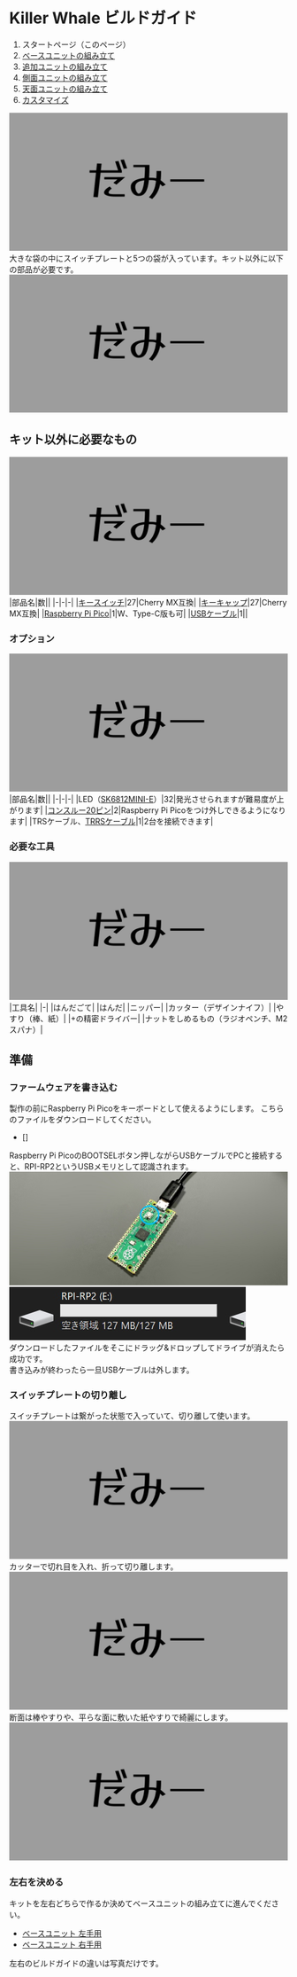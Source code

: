 # Killer Whale ビルドガイド

1. スタートページ（このページ）
2. [ベースユニットの組み立て](左手用/ベースユニット.md)
3. [追加ユニットの組み立て](左手用/追加ユニット.md)
5. [側面ユニットの組み立て](左手用/側面ユニット.md)
6. [天面ユニットの組み立て](左手用/天面ユニット.md)
7. [カスタマイズ](左手用/カスタマイズ.md)

![完成図](img/IMG_.jpeg)  
大きな袋の中にスイッチプレートと5つの袋が入っています。キット以外に以下の部品が必要です。  
![袋](img/IMG_.jpeg)   

## キット以外に必要なもの
![追加パーツ](img/IMG_.jpeg)  
|部品名|数||
|-|-|-|
|[キースイッチ](https://shop.yushakobo.jp/collections/all-switches)|27|Cherry MX互換|
|[キーキャップ](https://shop.yushakobo.jp/collections/keycaps)|27|Cherry MX互換|
|[Raspberry Pi Pico](https://shop.yushakobo.jp/products/raspberry-pi-pico)|1|W、Type-C版も可|
|[USBケーブル](https://shop.yushakobo.jp/products/usb-cable-micro-b-0-8m)|1||

### オプション
![オプション](img/IMG_.jpeg)  
|部品名|数||
|-|-|-|
|LED（[SK6812MINI-E](https://shop.yushakobo.jp/products/sk6812mini-e-10)）|32|発光させられますが難易度が上がります|
|[コンスルー20ピン](https://shop.yushakobo.jp/products/31?variant=40815840067745)|2|Raspberry Pi Picoをつけ外しできるようになります|
|TRSケーブル、[TRRSケーブル](https://shop.yushakobo.jp/products/trrs_cable)|1|2台を接続できます|

### 必要な工具
![工具](img/IMG_.jpeg)  
|工具名|
|-|
|はんだごて|
|はんだ|
|ニッパー|
|カッター（デザインナイフ）|
|やすり（棒、紙）|
|+の精密ドライバー|
|ナットをしめるもの（ラジオペンチ、M2スパナ）|

## 準備
### ファームウェアを書き込む
製作の前にRaspberry Pi Picoをキーボードとして使えるようにします。
こちらのファイルをダウンロードしてください。  
 - []

Raspberry Pi PicoのBOOTSELボタン押しながらUSBケーブルでPCと接続すると、RPI-RP2というUSBメモリとして認識されます。  
![](img/IMG_3493.jpeg)   
![](img/rpi.jpg)   
ダウンロードしたファイルをそこにドラッグ&ドロップしてドライブが消えたら成功です。  
書き込みが終わったら一旦USBケーブルは外します。  

### スイッチプレートの切り離し
スイッチプレートは繋がった状態で入っていて、切り離して使います。
![スイッチプレート全体、文字](img/IMG_.jpeg)  
カッターで切れ目を入れ、折って切り離します。
![カッター](img/IMG_.jpeg)  
断面は棒やすりや、平らな面に敷いた紙やすりで綺麗にします。
![やすり](img/IMG_.jpeg)  

### 左右を決める
キットを左右どちらで作るか決めてベースユニットの組み立てに進んでください。
- [ベースユニット 左手用](左手用/ベースユニット.md)
- [ベースユニット 右手用](右手用/ベースユニット.md)

左右のビルドガイドの違いは写真だけです。
